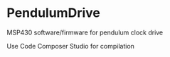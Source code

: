 # PendulumDrive
MSP430 software/firmware for pendulum clock drive

Use Code Composer Studio for compilation


